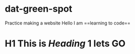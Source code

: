# dat-green-spot
Practice making a website
Hello I am ==learning to code==
# H1 This is *Heading* 1 lets **GO**
